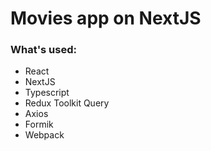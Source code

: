 # Movies app on NextJS

### What's used:
* React
* NextJS
* Typescript
* Redux Toolkit Query
* Axios
* Formik
* Webpack
